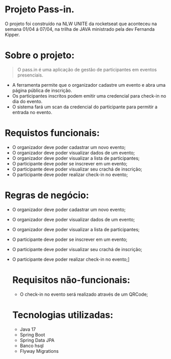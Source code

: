 # Projeto Pass-in.

O projeto foi construído na NLW UNITE da rocketseat que aconteceu na semana 01/04 á 07/04, na trilha de JAVA ministrado pela dev Fernanda Kipper. 

# Sobre o projeto: 

> O pass.in é uma aplicação de gestão de participantes em eventos presenciais.
- A ferramenta permite que o organizador cadastre um evento e abra uma página pública de inscrição.
- Os participantes inscritos podem emitir uma credencial para check-in no dia do evento.
- O sistema fará um scan da credencial do participante para permitir a entrada no evento.

# Requistos funcionais:

- O organizador deve poder cadastrar um novo evento;
- O organizador deve poder visualizar dados de um evento;
- O organizador deve poder visualizar a lista de participantes;
- O participante deve poder se inscrever em um evento;
- O participante deve poder visualizar seu crachá de inscrição;
- O participante deve poder realizar check-in no evento;

# Regras de negócio: 

- O organizador deve poder cadastrar um novo evento;
- O organizador deve poder visualizar dados de um evento;
- O organizador deve poder visualizar a lista de participantes;
- O participante deve poder se inscrever em um evento;
- O participante deve poder visualizar seu crachá de inscrição;
- O participante deve poder realizar check-in no evento;]

  # Requisitos não-funcionais:

  - O check-in no evento será realizado através de um QRCode;
 

  # Tecnologias utilizadas:

  - Java 17
  - Spring Boot
  - Spring Data JPA
  - Banco hsql
  - Flyway Migrations  
